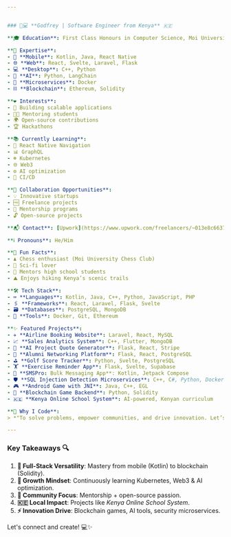 ```yaml
---


### 👨💻 **Godfrey | Software Engineer from Kenya** 🇰🇪  

**🎓 Education**: First Class Honours in Computer Science, Moi University  

**🌟 Expertise**:  
- 📱 **Mobile**: Kotlin, Java, React Native  
- 🌐 **Web**: React, Svelte, Laravel, Flask  
- 💻 **Desktop**: C++, Python  
- 🤖 **AI**: Python, LangChain  
- 🧩 **Microservices**: Docker  
- ⛓️ **Blockchain**: Ethereum, Solidity  

**❤️ Interests**:  
- 🚀 Building scalable applications  
- 👨🏫 Mentoring students  
- 🌍 Open-source contributions  
- 🏆 Hackathons  

**📚 Currently Learning**:  
- 🔄 React Native Navigation  
- 📊 GraphQL  
- ☸️ Kubernetes  
- 🌐 Web3  
- ⚙️ AI optimization  
- 🔁 CI/CD  

**🤝 Collaboration Opportunities**:  
- 💡 Innovative startups  
- 🆓 Freelance projects  
- 🌱 Mentorship programs  
- 🔓 Open-source projects  

**📬 Contact**: [Upwork](https://www.upwork.com/freelancers/~013e8c6637ebfe382b?mp_source=share)  

**ℹ️ Pronouns**: He/Him  

**🎉 Fun Facts**:  
- ♟️ Chess enthusiast (Moi University Chess Club)  
- 🚀 Sci-fi lover  
- 🎒 Mentors high school students  
- ⛰️ Enjoys hiking Kenya’s scenic trails  

**🛠️ Tech Stack**:  
- ⌨️ **Languages**: Kotlin, Java, C++, Python, JavaScript, PHP  
- 🖇️ **Frameworks**: React, Laravel, Flask, Svelte  
- 🗃️ **Databases**: PostgreSQL, MongoDB  
- 🧰 **Tools**: Docker, Git, Ethereum  

**✨ Featured Projects**:  
- ✈️ **Airline Booking Website**: Laravel, React, MySQL  
- 📈 **Sales Analytics System**: C++, Flutter, MongoDB  
- 💬 **AI Project Quote Generator**: Flask, React, Stripe  
- 👥 **Alumni Networking Platform**: Flask, React, PostgreSQL  
- ⛳ **Golf Score Tracker**: Python, Svelte, PostgreSQL  
- 🏋️ **Exercise Reminder App**: Flask, Svelte, Supabase  
- 💌 **SMSPro: Bulk Messaging App**: Kotlin, Jetpack Compose  
- 🛡️ **SQL Injection Detection Microservices**: C++, C#, Python, Docker  
- 🎮 **Android Game with JNI**: Java, C++, EGL  
- 🎲 **Blockchain Game Backend**: Python, Solidity  
- 🇰🇪 **Kenya Online School System**: AI-powered, Kenyan curriculum  

**💬 Why I Code**:  
> *"To solve problems, empower communities, and drive innovation. Let’s build something impactful!"* 🌟  

---
```


### **Key Takeaways** 🔍  
1. **🚀 Full-Stack Versatility**: Mastery from mobile (Kotlin) to blockchain (Solidity).  
2. **🌱 Growth Mindset**: Continuously learning Kubernetes, Web3 & AI optimization.  
3. **🤝 Community Focus**: Mentorship + open-source passion.  
4. **🇰🇪 Local Impact**: Projects like *Kenya Online School System*.  
5. **⚡ Innovation Drive**: Blockchain games, AI tools, security microservices.  

Let's connect and create! 💻✨
